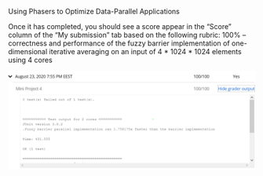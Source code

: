 Using Phasers to Optimize Data-Parallel Applications

Once it has completed, you should see a score appear in the “Score” column of the “My submission” tab based on the following rubric:
100% – correctness and performance of the fuzzy barrier implementation of one-dimensional iterative averaging on an input of 4 * 1024 * 1024 elements using 4 cores

![Score](https://github.com/RostyslavMV/Parallel-Programming-in-Java/blob/master/miniproject_4/miniproject4score.PNG)
